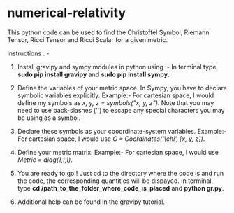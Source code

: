 # numerical-relativity

This python code can be used to find the Christoffel Symbol, Riemann Tensor, Ricci Tensor and Ricci Scalar for a given metric. 

Instructions : -

1. Install gravipy and sympy modules in python using :- In terminal type, **sudo pip install gravipy** and **sudo pip install sympy**.

2. Define the variables of your metric space. In Sympy, you have to declare symbolic variables explicitly. 
    Example:- For cartesian space, I would define my symbols as _x, y, z = symbols("x, y, z")_. 
    Note that you may need to use back-slashes ('\') to escape any special characters you may be using as a symbol. 
    
3. Declare these symbols as your cooordinate-system variables. 
    Example:- For cartesian space, I would use _C = Coordinates('\chi', [x, y, z])_.

4. Define your metric matrix. 
    Example:- For cartesian space, I would use _Metric = diag(1,1,1)_.

5. You are ready to go!! Just cd to the directory where the code is and run the code, the corresponding quantities will be dispayed. In terminal, type **cd /path_to_the_folder_where_code_is_placed** and **python gr.py**.
   
6. Additional help can be found in the gravipy tutorial. 

